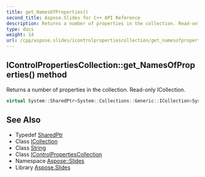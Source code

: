 ```yaml
---
title: get_NamesOfProperties()
second_title: Aspose.Slides for C++ API Reference
description: Returns a number of properties in the collection. Read-only ICollection<string>.
type: docs
weight: 14
url: /cpp/aspose.slides/icontrolpropertiescollection/get_namesofproperties/
---
```

## IControlPropertiesCollection::get_NamesOfProperties() method


Returns a number of properties in the collection. Read-only ICollection<string>.

```cpp
virtual System::SharedPtr<System::Collections::Generic::ICollection<System::String>> Aspose::Slides::IControlPropertiesCollection::get_NamesOfProperties()=0
```

## See Also

* Typedef [SharedPtr](../../system/sharedptr/)
* Class [ICollection](../../system.collections.generic/icollection/)
* Class [String](../../system/string/)
* Class [IControlPropertiesCollection](./)
* Namespace [Aspose::Slides](../)
* Library [Aspose.Slides](../../)